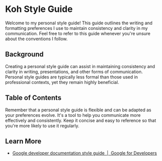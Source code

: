 # Koh Style Guide

Welcome to my personal style guide! This guide outlines the writing and formatting preferences I use to maintain consistency and clarity in my communication. Feel free to refer to this guide whenever you're unsure about the conventions I follow.

## Background

Creating a personal style guide can assist in maintaining consistency and clarity in writing, presentations, and other forms of communication. Personal style guides are typically less formal than those used in professional contexts, yet they remain highly beneficial.

## Table of Contents

Remember that a personal style guide is flexible and can be adapted as your preferences evolve. It's a tool to help you communicate more effectively and consistently. Keep it concise and easy to reference so that you're more likely to use it regularly.

## Learn More

- [Google developer documentation style guide  |  Google for Developers](https://developers.google.com/style)

